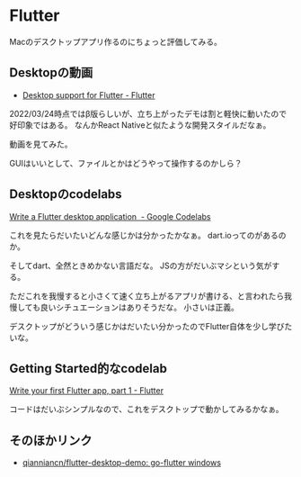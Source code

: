 # Flutter

Macのデスクトップアプリ作るのにちょっと評価してみる。


## Desktopの動画

- [Desktop support for Flutter - Flutter](https://docs.flutter.dev/desktop)

2022/03/24時点ではβ版らしいが、立ち上がったデモは割と軽快に動いたので好印象ではある。
なんかReact Nativeと似たような開発スタイルだなぁ。

動画を見てみた。

GUIはいいとして、ファイルとかはどうやって操作するのかしら？

## Desktopのcodelabs

[Write a Flutter desktop application  - Google Codelabs](https://codelabs.developers.google.com/codelabs/flutter-github-client#0)

これを見たらだいたいどんな感じかは分かったかなぁ。
dart.ioってのがあるのか。

そしてdart、全然ときめかない言語だな。
JSの方がだいぶマシという気がする。

ただこれを我慢すると小さくて速く立ち上がるアプリが書ける、と言われたら我慢しても良いシチュエーションはありそうだな。
小さいは正義。

デスクトップがどういう感じかはだいたい分かったのでFlutter自体を少し学びたいな。

## Getting Started的なcodelab

[Write your first Flutter app, part 1 - Flutter](https://docs.flutter.dev/get-started/codelab)

コードはだいぶシンプルなので、これをデスクトップで動かしてみるかなぁ。

## そのほかリンク

- [qianniancn/flutter-desktop-demo: go-flutter windows](https://github.com/qianniancn/flutter-desktop-demo)